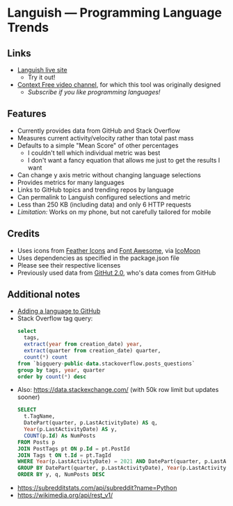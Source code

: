 # Languish &mdash; Programming Language Trends

## Links

- [Languish live site](https://tjpalmer.github.io/languish/)
  - Try it out!
- [Context Free video channel](https://www.youtube.com/channel/UCS4FAVeYW_IaZqAbqhlvxlA), for which this tool was originally designed
  - *Subscribe if you like programming languages!*


## Features

- Currently provides data from GitHub and Stack Overflow
- Measures current activity/velocity rather than total past mass
- Defaults to a simple "Mean Score" of other percentages
  - I couldn't tell which individual metric was best
  - I don't want a fancy equation that allows me just to get the results I want
- Can change y axis metric without changing language selections
- Provides metrics for many languages
- Links to GitHub topics and trending repos by language
- Can permalink to Languish configured selections and metric
- Less than 250 KB (including data) and only 6 HTTP requests
- *Limitation:* Works on my phone, but not carefully tailored for mobile


## Credits

- Uses icons from [Feather Icons](https://feathericons.com/) and [Font Awesome](https://fontawesome.com/), via [IcoMoon](https://icomoon.io/)
- Uses dependencies as specified in the package.json file
- Please see their respective licenses
- Previously used data from [GitHut 2.0](https://madnight.github.io/githut/), who's data comes from GitHub


## Additional notes

- [Adding a language to GitHub](https://github.com/github/linguist/blob/master/CONTRIBUTING.md#adding-a-language)
- Stack Overflow tag query:
  ```sql
  select
    tags,
    extract(year from creation_date) year,
    extract(quarter from creation_date) quarter,
    count(*) count
  from `bigquery-public-data.stackoverflow.posts_questions`
  group by tags, year, quarter
  order by count(*) desc
  ```
- Also: https://data.stackexchange.com/ (with 50k row limit but updates sooner)
  ```sql
  SELECT
    t.TagName,
    DatePart(quarter, p.LastActivityDate) AS q,
    Year(p.LastActivityDate) AS y, 
    COUNT(p.Id) As NumPosts
  FROM Posts p
  JOIN PostTags pt ON p.Id = pt.PostId
  JOIN Tags t ON t.Id = pt.TagId
  WHERE Year(p.LastActivityDate) = 2021 AND DatePart(quarter, p.LastActivityDate) = 4
  GROUP BY DatePart(quarter, p.LastActivityDate), Year(p.LastActivityDate), t.TagName
  ORDER BY y, q, NumPosts DESC
  ```
- https://subredditstats.com/api/subreddit?name=Python
- https://wikimedia.org/api/rest_v1/

